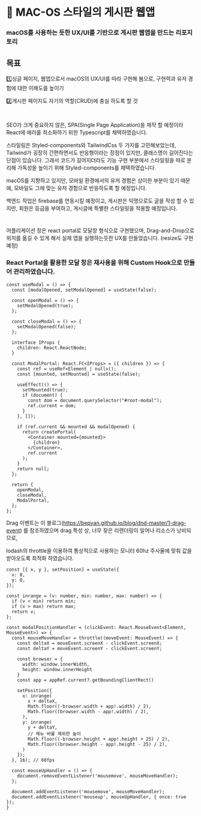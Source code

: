 # :apple: MAC-OS 스타일의 게시판 웹앱
### macOS를 사용하는 듯한 UX/UI를 기반으로 게시판 웹앱을 만드는 리포지토리
## 목표

:one:싱글 페이지, 웹앱으로서 macOS의 UX/UI를 따라 구현해 봄으로, 구현력과 유저 경험에 대한 이해도를 높이기

:two:게시판 페이지도 자기의 역할(CRUD)에 충실 하도록 할 것

#

SEO가 크게 중요하지 않은, SPA(Single Page Application)을 제작 할 예정이라 React에 에러를 최소화하기 위한 Typescript를 채택하였습니다.

스타일링은 Styled-components와 TailwindCss 두 가지를 고민해보았는데, Tailwind가 굉장히 간편하면서도 반응형이라는 장점이 있지만, 클래스명이 길어진다는 단점이 있습니다. 그래서 코드가 길어지더라도 기능 구현 부분에서 스타일링을 따로 분리해 가독성을 높이기 위해 Styled-components를 채택하였습니다.

macOS를 지향하고 있지만, 모바일 환경에서의 유저 경험은 상이한 부분이 있기 때문에, 모바일도 그에 맞는 유저 경험으로 반응하도록 할 예정입니다.

백엔드 작업은 firebase를 연동시킬 예정이고, 게시판은 익명으로도 글을 작성 할 수 있지만, 회원은 등급을 부여하고, 게시글에 특별한 스타일링을 적용할 예정입니다.

#

어플리케이션 창은 react portal로 모달창 형식으로 구현했으며, Drag-and-Drop으로 위치를 옮길 수 있게 해서 실제 앱을 실행하는듯한 UX를 만들었습니다. (resize도 구현 예정)

### React Portal을 활용한 모달 창은 재사용을 위해 Custom Hook으로 만들어 관리하였습니다.

```
const useModal = () => {
  const [modalOpened, setModalOpened] = useState(false);

  const openModal = () => {
    setModalOpened(true);
  };

  const closeModal = () => {
    setModalOpened(false);
  };

  interface IProps {
    children: React.ReactNode;
  }

  const ModalPortal: React.FC<IProps> = ({ children }) => {
    const ref = useRef<Element | null>();
    const [mounted, setMounted] = useState(false);

    useEffect(() => {
      setMounted(true);
      if (document) {
        const dom = document.querySelector("#root-modal");
        ref.current = dom;
      }
    }, []);
    
    if (ref.current && mounted && modalOpened) {
      return createPortal(
        <Container mounted={mounted}>
          {children}
        </Container>,
        ref.current
      );
    }
    return null;
  };

  return {
    openModal,
    closeModal,
    ModalPortal,
  };
};
```

Drag 이벤트는 이 블로그(https://bepyan.github.io/blog/dnd-master/1-drag-event) 를 참조하였으며 drag 특성 상, 너무 잦은 리렌더링이 일어나 리소스가 낭비되므로,

lodash의 throttle을 이용하여 통상적으로 사용하는 모니터 60hz 주사율에 맞춰 값을 받아오도록 최적화 하였습니다.

```
const [{ x, y }, setPosition] = useState({
  x: 0,
  y: 0,
});

const inrange = (v: number, min: number, max: number) => {
  if (v < min) return min;
  if (v > max) return max;
  return v;
};

const modalPositionHandler = (clickEvent: React.MouseEvent<Element, MouseEvent>) => {
  const mouseMoveHandler = throttle((moveEvent: MouseEvent) => {
    const deltaX = moveEvent.screenX - clickEvent.screenX;
    const deltaY = moveEvent.screenY - clickEvent.screenY;

    const browser = {
      width: window.innerWidth,
      height: window.innerHeight
    }
    const app = appRef.current?.getBoundingClientRect()

    setPosition({
      x: inrange(
        x + deltaX,
        Math.floor((-browser.width + app!.width) / 2),
        Math.floor((browser.width - app!.width) / 2),
      ),
      y: inrange(
        y + deltaY,
        // 메뉴 바를 제외한 높이
        Math.floor((-browser.height + app!.height + 25) / 2),
        Math.floor((browser.height - app!.height - 25) / 2),
      )
    });
  }, 16); // 60fps

  const mouseUpHandler = () => {
    document.removeEventListener('mousemove', mouseMoveHandler);
  };

  document.addEventListener('mousemove', mouseMoveHandler);
  document.addEventListener('mouseup', mouseUpHandler, { once: true });
}
```
